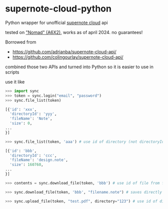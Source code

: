 # supernote-cloud-python

Python wrapper for unofficial [supernote cloud](https://support.supernote.com/en_US/Tools-Features/supernote-cloud) api

tested on ["Nomad" (A6X2)](https://supernote.com/products/supernote-nomad), works as of april 2024. no guarantees!

Borrowed from

 * https://github.com/adrianba/supernote-cloud-api/
 * https://github.com/colingourlay/supernote-cloud-api/

combined those two APIs and turned into Python so it is easier to use in scripts

use it like

```python
>>> import sync
>>> token = sync.login("email", "password")
>>> sync.file_list(token)

[{'id': 'xxx',
  'directoryId': 'yyy',
  'fileName': 'Note',
  'size': 0,
...
}]

>>> sync.file_list(token, 'aaa') # use id of directory (not directoryId) to see sub directory contents

[{'id': 'bbb',
  'directoryId': 'ccc',
  'fileName': 'design.note',
  'size': 160760,
...
}]

>>> contents = sync.download_file(token, 'bbb') # use id of file from file_list

>>> sync.download_file(token, 'bbb', "filename.note") # saves directly to filename

>>> sync.upload_file(token, "test.pdf", directory="123") # use id of directory (not directoryId) from file_list 
```
